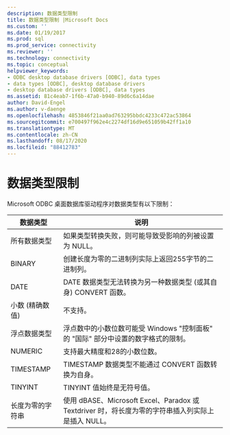 ```yaml
---
description: 数据类型限制
title: 数据类型限制 |Microsoft Docs
ms.custom: ''
ms.date: 01/19/2017
ms.prod: sql
ms.prod_service: connectivity
ms.reviewer: ''
ms.technology: connectivity
ms.topic: conceptual
helpviewer_keywords:
- ODBC desktop database drivers [ODBC], data types
- data types [ODBC], desktop database drivers
- desktop database drivers [ODBC], data types
ms.assetid: 81c4eab7-1f6b-47a0-b940-89d6c6a14dae
author: David-Engel
ms.author: v-daenge
ms.openlocfilehash: 4853846f21aa0ad763295bbdc4233c472ac53864
ms.sourcegitcommit: e700497f962e4c2274df16d9e651059b42ff1a10
ms.translationtype: MT
ms.contentlocale: zh-CN
ms.lasthandoff: 08/17/2020
ms.locfileid: "88412783"
---
```

# <a name="data-type-limitations"></a>数据类型限制
Microsoft ODBC 桌面数据库驱动程序对数据类型有以下限制：  
  
|数据类型|说明|  
|---------------|-----------------|  
|所有数据类型|如果类型转换失败，则可能导致受影响的列被设置为 NULL。|  
|BINARY|创建长度为零的二进制列实际上返回255字节的二进制列。|  
|DATE|DATE 数据类型无法转换为另一种数据类型 (或其自身) CONVERT 函数。|  
|小数 (精确数值) |不支持。|  
|浮点数据类型|浮点数中的小数位数可能受 Windows "控制面板" 的 "国际" 部分中设置的数字格式的限制。|  
|NUMERIC|支持最大精度和28的小数位数。|  
|TIMESTAMP|TIMESTAMP 数据类型不能通过 CONVERT 函数转换为自身。|  
|TINYINT|TINYINT 值始终是无符号值。|  
|长度为零的字符串|使用 dBASE、Microsoft Excel、Paradox 或 Textdriver 时，将长度为零的字符串插入列实际上是插入 NULL。|
